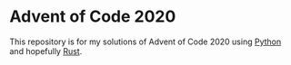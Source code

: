 # Advent of Code 2020

This repository is for my solutions of Advent of Code 2020 using [Python](https://www.python.org/) and hopefully [Rust](https://www.rust-lang.org/).

